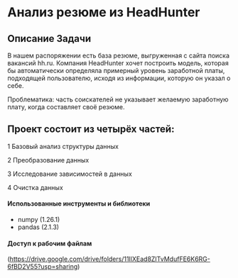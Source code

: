 # Анализ резюме из HeadHunter

## Описание Задачи
В нашем распоряжении есть база резюме, выгруженная с сайта поиска вакансий hh.ru.
Компания HeadHunter хочет построить модель, которая бы автоматически определяла примерный уровень заработной платы, подходящей пользователю, исходя из информации, которую он указал о себе. 


Проблематика: часть соискателей не указывает желаемую заработную плату, когда составляет своё резюме.

## Проект состоит из четырёх частей:

1
Базовый анализ структуры данных

2
Преобразование данных

3
Исследование зависимостей в данных

4
Очистка данных

#### Использованные инструменты и библиотеки
* numpy (1.26.1)
* pandas (2.1.3)

#### Доступ к рабочим файлам
(https://drive.google.com/drive/folders/11IlXEad8ZITvMdufFE6K6RG-6fBD2V55?usp=sharing)


